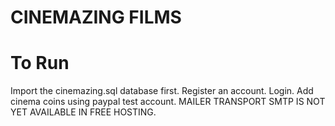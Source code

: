# CINEMAZING FILMS
# To Run
Import the cinemazing.sql database first.
Register an account.
Login.
Add cinema coins using paypal test account.
MAILER TRANSPORT SMTP IS NOT YET AVAILABLE IN FREE HOSTING.
